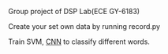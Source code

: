 Group project of DSP Lab(ECE GY-6183)

Create your set own data by running record.py

Train SVM, [CNN](https://www.kaggle.com/christianlillelund/classify-mnist-audio-using-spectrograms-keras-cnn) to classify different words.